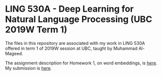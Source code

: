 # LING 530A - Deep Learning for Natural Language Processing (UBC 2019W Term 1)

The files in this repository are associated with my work in LING 530A offered in term 1 of 2019W session at UBC, taught by Muhammad Al-Mageed.

The assignment description for Homework 1, on word embeddings, is <a href="https://github.com/kvesik/LING-530A---Deep-Learning-for-Natural-Language-Processing-UBC-2019W-Term-1-/blob/master/dlnlp2019_hw01.pdf">here</a>. My submission is <a href="https://github.com/kvesik/LING-530A---Deep-Learning-for-Natural-Language-Processing-UBC-2019W-Term-1-/blob/master/HW1_KailiVesik.ipynb">here</a>.
